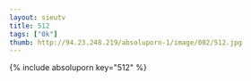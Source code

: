```yaml
--- 
layout: sieutv
title: 512
tags: ["0k"]
thumb: http://94.23.248.219/absoluporn-1/image/002/512.jpg
---
```

{% include absoluporn key="512" %} 
